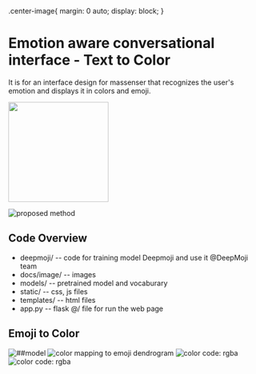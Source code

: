 <stlye>
    .center-image{
        margin: 0 auto;
        display: block;
    }
</stlye>

# Emotion aware conversational interface - Text to Color
It is for an interface design for massenser that recognizes the user's emotion and displays it in colors and emoji.

<img src="https://github.com/minh364/jejuDLcamp_emotion/blob/master/docs/image/1.png" style="width:200px;"/>

![proposed method][2]

## Code Overview
- deepmoji/
-- code for training model Deepmoji and use it @DeepMoji team
- docs/image/
-- images
- models/
-- pretrained model and vocaburary
- static/
-- css, js files
- templates/
-- html files
- app.py
-- flask @/ file for run the web page

## Emoji to Color
![##model][3]
![color mapping to emoji dendrogram][4]
![color code: rgba][5]
![color code: rgba][6]



[1]: https://github.com/minh364/jejuDLcamp_emotion/blob/master/docs/image/1.png
[2]: https://github.com/minh364/jejuDLcamp_emotion/blob/master/docs/image/2.png
[3]: https://github.com/minh364/jejuDLcamp_emotion/blob/master/docs/image/3.png
[4]: https://github.com/minh364/jejuDLcamp_emotion/blob/master/docs/image/4.png
[5]: https://github.com/minh364/jejuDLcamp_emotion/blob/master/docs/image/5.png
[6]: https://github.com/minh364/jejuDLcamp_emotion/blob/master/docs/image/6.png
